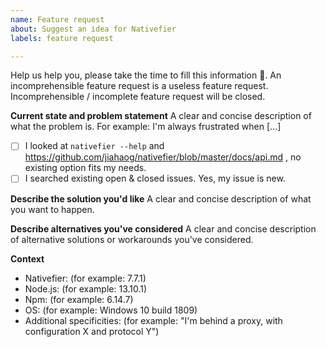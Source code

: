 ```yaml
---
name: Feature request
about: Suggest an idea for Nativefier
labels: feature request

---
```


Help us help you, please take the time to fill this information 🙂.
An incomprehensible feature request is a useless feature request.
Incomprehensible / incomplete feature request will be closed.

**Current state and problem statement**
A clear and concise description of what the problem is. For example: I'm always frustrated when [...]

- [ ] I looked at `nativefier --help` and https://github.com/jiahaog/nativefier/blob/master/docs/api.md , no existing option fits my needs.
- [ ] I searched existing open & closed issues. Yes, my issue is new.

**Describe the solution you'd like**
A clear and concise description of what you want to happen.

**Describe alternatives you've considered**
A clear and concise description of alternative solutions or workarounds you've considered.

**Context**
 - Nativefier: (for example: 7.7.1)
 - Node.js: (for example: 13.10.1)
 - Npm: (for example: 6.14.7)
 - OS: (for example: Windows 10 build 1809)
 - Additional specificities: (for example: "I'm behind a proxy, with configuration X and protocol Y")
